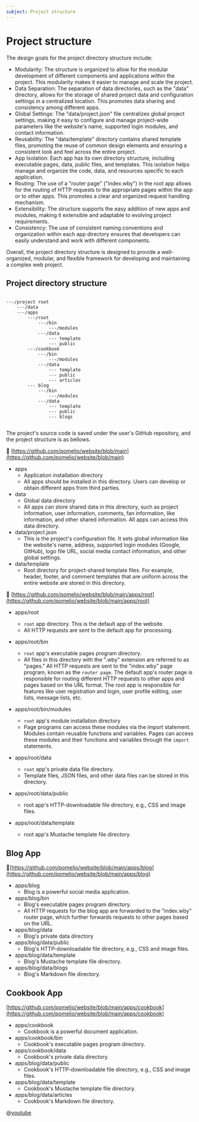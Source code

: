 ```yaml
---
subject: Project structure
---
```

# Project structure

The design goals for the project directory structure include:
- Modularity: The structure is organized to allow for the modular development of different components and applications within the project. This modularity makes it easier to manage and scale the project.
- Data Separation: The separation of data directories, such as the "data" directory, allows for the storage of shared project data and configuration settings in a centralized location. This promotes data sharing and consistency among different apps.
- Global Settings: The "data/project.json" file centralizes global project settings, making it easy to configure and manage project-wide parameters like the website's name, supported login modules, and contact information.
- Reusability: The "data/template" directory contains shared template files, promoting the reuse of common design elements and ensuring a consistent look and feel across the entire project.
- App Isolation: Each app has its own directory structure, including executable pages, data, public files, and templates. This isolation helps manage and organize the code, data, and resources specific to each application.
- Routing: The use of a "router page" ("index.wby") in the root app allows for the routing of HTTP requests to the appropriate pages within the app or to other apps. This promotes a clear and organized request handling mechanism.
- Extensibility: The structure supports the easy addition of new apps and modules, making it extensible and adaptable to evolving project requirements.
- Consistency: The use of consistent naming conventions and organization within each app directory ensures that developers can easily understand and work with different components.

Overall, the project directory structure is designed to provide a well-organized, modular, and flexible framework for developing and maintaining a complex web project.


## Project directory structure
```

---/project root
    ---/data
    ---/apps
        ---/root
            ---/bin
                ---/modules
            ---/data
                --- template
                --- public
        ---/cookbook
            ---/bin
                ---/modules
            ---/data
                --- template
                --- public
                --- articles
        --- blog
            ---/bin
                ---/modules
            ---/data
                --- template
                --- public
                --- blogs
   
```

The project's source code is saved under the user's GitHub repository, and the project structure is as bellows. 

📄 [https://github.com/pomelio/website/blob/main](https://github.com/pomelio/website/blob/main) 

- apps
  - Application installation directory
  - All apps should be installed in this directory. Users can develop or obtain different apps from third parties.
- data
  - Global data directory
  - All apps can store shared data in this directory, such as project information, user information, comments, fan information, like information, and other shared information. All apps can access this data directory.
- data/project.json
  - This is the project's configuration file. It sets global information like the website's name, address, supported login modules (Google, GitHub), logo file URL, social media contact information, and other global settings.
- data/template
  - Root directory for project-shared template files. For example, header, footer, and comment templates that are uniform across the entire website are stored in this directory.

📄 [https://github.com/pomelio/website/blob/main/apps/root](https://github.com/pomelio/website/blob/main/apps/root) 

- apps/root
  - `root` app directory. This is the default app of the website.
  - All HTTP requests are sent to the default app for processing.
- apps/root/bin
  - `root` app's executable pages program directory.
  - All files in this directory with the ".wby" extension are referred to as "pages." All HTTP requests are sent to the "index.wby" page program, known as the `router page`. The default app's router page is responsible for routing different HTTP requests to other apps and pages based on the URL format. The root app is responsible for features like user registration and login, user profile editing, user lists, message lists, etc.
  
- apps/root/bin/modules
  - `root` app's module installation directory
  - Page programs can access these modules via the import statement. Modules contain reusable functions and variables. Pages can access these modules and their functions and variables through the `import` statements.
- apps/root/data
  - `root` app's private data file directory.
  - Template files, JSON files, and other data files can be stored in this directory.
- apps/root/data/public
  - root app's HTTP-downloadable file directory, e.g., CSS and image files.
- apps/root/data/template
  - root app's Mustache template file directory.


## Blog App
📄[https://github.com/pomelio/website/blob/main/apps/blog](https://github.com/pomelio/website/blob/main/apps/blog) 

- apps/blog
  - Blog is a powerful social media application.
- apps/blog/bin
  - Blog's executable pages program directory.
  - All HTTP requests for the blog app are forwarded to the "index.wby" router page, which further forwards requests to other pages based on the URL.
- apps/blog/data
  - Blog's private data directory
- apps/blog/data/public
  - Blog's HTTP-downloadable file directory, e.g., CSS and image files.
- apps/blog/data/template
  - Blog's Mustache template file directory.
- apps/blog/data/blogs
  - Blog's Markdown file directory.
  

## Cookbook App
[https://github.com/pomelio/website/blob/main/apps/cookbook](https://github.com/pomelio/website/blob/main/apps/cookbook) 
- apps/cookbook
  - Cookbook is a powerful document application.
- apps/cookbook/bin
  - Cookbook's executable pages program directory.
- apps/cookbook/data
  - Cookbook's private data directory.
- apps/blog/data/public
  - Cookbook's HTTP-downloadable file directory, e.g., CSS and image files.
- apps/blog/data/template
  - Cookbook's Mustache template file directory.
- apps/blog/data/articles
  - Cookbook's Markdown file directory.


@[youtube](https://www.youtube.com/watch?v=lKNB3ZeTYiI)


